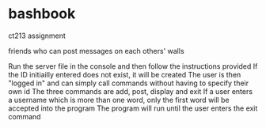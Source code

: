 # bashbook
ct213 assignment

friends who can post messages on each others' walls

Run the server file in the console and then follow the instructions provided
If the ID initiailly entered does not exist, it will be created
The user is then "logged in" and can simply call commands without having to specify their own id
The three commands are add, post, display and exit
If a user enters a username which is more than one word, only the first word will be accepted into the program
The program will run until the user enters the exit command
